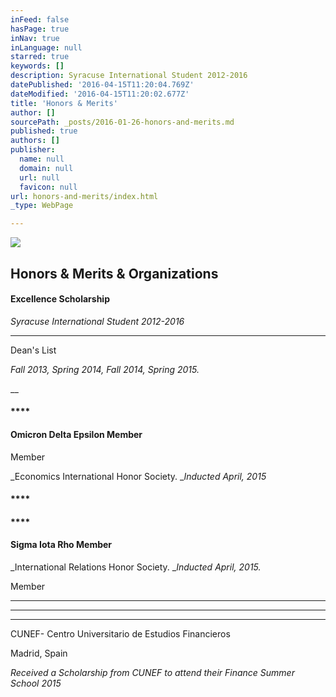 ```yaml
---
inFeed: false
hasPage: true
inNav: true
inLanguage: null
starred: true
keywords: []
description: Syracuse International Student 2012-2016
datePublished: '2016-04-15T11:20:04.769Z'
dateModified: '2016-04-15T11:20:02.677Z'
title: 'Honors & Merits'
author: []
sourcePath: _posts/2016-01-26-honors-and-merits.md
published: true
authors: []
publisher:
  name: null
  domain: null
  url: null
  favicon: null
url: honors-and-merits/index.html
_type: WebPage

---
```

![](https://s3-us-west-2.amazonaws.com/the-grid-img/p/fbe08b775b73d47d4d268ed3ca963c2f58ba10a6.gif)

## Honors & Merits & Organizations

#### Excellence Scholarship

_Syracuse International Student 2012-2016_

****

Dean's List

_Fall 2013, Spring 2014, Fall 2014, Spring 2015\._

__

#### ****

#### Omicron Delta Epsilon Member

Member

_Economics International Honor Society. __Inducted April, 2015_

#### ****

#### ****

#### Sigma Iota Rho Member

_International Relations Honor Society. __Inducted April, 2015\._

Member

****

****

****

CUNEF- Centro Universitario de Estudios Financieros

Madrid, Spain

_Received a Scholarship from CUNEF to attend their Finance Summer School 2015_